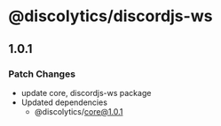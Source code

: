 # @discolytics/discordjs-ws

## 1.0.1

### Patch Changes

- update core, discordjs-ws package
- Updated dependencies
  - @discolytics/core@1.0.1

